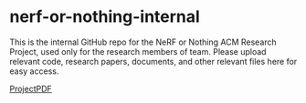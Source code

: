 # nerf-or-nothing-internal
This is the internal GitHub repo for the NeRF or Nothing ACM Research Project, used only for the research members of team. Please upload relevant code, research papers, documents, and other relevant files here for easy access.

[ProjectPDF](plan.pdf)

